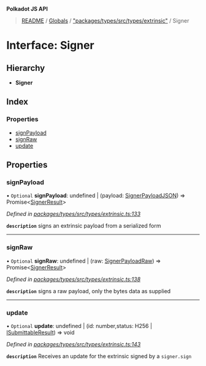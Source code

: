 **Polkadot JS API**

> [README](../README.md) / [Globals](../globals.md) / ["packages/types/src/types/extrinsic"](../modules/_packages_types_src_types_extrinsic_.md) / Signer

# Interface: Signer

## Hierarchy

* **Signer**

## Index

### Properties

* [signPayload](_packages_types_src_types_extrinsic_.signer.md#signpayload)
* [signRaw](_packages_types_src_types_extrinsic_.signer.md#signraw)
* [update](_packages_types_src_types_extrinsic_.signer.md#update)

## Properties

### signPayload

• `Optional` **signPayload**: undefined \| (payload: [SignerPayloadJSON](_packages_types_src_types_extrinsic_.signerpayloadjson.md)) => Promise\<[SignerResult](_packages_types_src_types_extrinsic_.signerresult.md)>

*Defined in [packages/types/src/types/extrinsic.ts:133](https://github.com/polkadot-js/api/blob/5ce3524cc/packages/types/src/types/extrinsic.ts#L133)*

**`description`** signs an extrinsic payload from a serialized form

___

### signRaw

• `Optional` **signRaw**: undefined \| (raw: [SignerPayloadRaw](_packages_types_src_types_extrinsic_.signerpayloadraw.md)) => Promise\<[SignerResult](_packages_types_src_types_extrinsic_.signerresult.md)>

*Defined in [packages/types/src/types/extrinsic.ts:138](https://github.com/polkadot-js/api/blob/5ce3524cc/packages/types/src/types/extrinsic.ts#L138)*

**`description`** signs a raw payload, only the bytes data as supplied

___

### update

• `Optional` **update**: undefined \| (id: number,status: H256 \| [ISubmittableResult](_packages_types_src_types_extrinsic_.isubmittableresult.md)) => void

*Defined in [packages/types/src/types/extrinsic.ts:143](https://github.com/polkadot-js/api/blob/5ce3524cc/packages/types/src/types/extrinsic.ts#L143)*

**`description`** Receives an update for the extrinsic signed by a `signer.sign`
